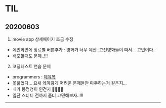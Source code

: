 # TIL
## 20200603
1. movie app 상세페이지 조금 수정
- 메인화면에 장르별 버튼추가 : 영화가 너무 예전..고전영화들이 떠서... 고민이다..
- 배포할때도 문제..!!!

2. 코딩테스트 연습 문제
- programmers : [체육복]()
- 못풀었다... 요새 왜이렇게 어려운 문제들만 마주하는거 같은지...
- 내가 똥멍청이 인건지 🤭🤭🤭🤭
- 일단 스터디 전까지 좀더 고민해보자..!!!

<hr/>
